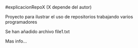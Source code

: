  #explicacionRepoX (X depende del autor)

Proyecto para ilustrar el uso de repositorios trabajando varios programadores

Se han añadido archivo file1.txt

Mas info...


